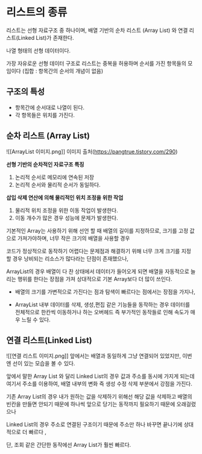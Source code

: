 # 리스트의 종류
리스트는 선형 자료구조 중 하나이며, 배열 기반의 순차 리스트 (Array List) 와 연결 리스트(Linked List)가 존재한다.  

나열 형태의 선형 데이터이다.  

가장 자유로운 선형 데이터 구조로
리스트는 중복을 허용하며 순서를 가진 항목들의 모임이다
(집합 : 항목간의 순서의 개념이 없음)

## 구조의 특성
- 항목간에 순서대로 나열이 된다.
- 각 항목들은 위치를 가진다.  


## 순차 리스트 (Array List)
![[ArrayList 이미지.png]]
이미지 출처(https://pangtrue.tistory.com/290)

**선형 기반의 순차적인 자료구조 특징**
1. 논리적 순서로 메모리에 연속된 저장
2. 논리적 순서와 물리적 순서가 동일하다.

**삽입 삭제 연산에 의해 물리적인 위치 조정을 위한 작업**
1. 물리적 위치 조정을 위한 이동 작업이 발생한다.
2. 이동 개수가 많은 경우 성능에 문제가 발생한다.



기본적인 Array는 사용하기 위해 선언 할 때 배열의 길이를 지정하므로,
크기를 고정 값으로 가져가야하며, 너무 작은 크기의 배열을 사용할 경우 

코드가 정상적으로 동작하기 어렵다는 문제점과 해결하기 위해 너무 크게 크기를 지정 할 경우 낭비되는 리소스가 많다라는 단점이 존재했으나,

ArrayList의 경우 배열이 다 찬 상태에서 데이터가 들어오게 되면 배열을 자동적으로 늘리는 행위를 한다는 장점을 가져 상대적으로 기본 Array보다 더 많이 쓰인다.  

- 배열의 크기를 가변적으로 가진다는 점과  탐색이 빠르다는 점에서는 장점을 가지나,   

- ArrayList 내부 데이터를 삭제, 생성,편집 같은 기능들을 동작하는 경우 데이터를 전체적으로 한칸씩 이동하거나 하는 오버헤드 즉 부가적인 동작들로 인해 속도가 매우 느릴 수 있다. 




## 연결 리스트(Linked List)

![[연결 리스트 이미지.png]]
앞에서는 배열과 동일하게 그냥 연결되어 있었지만, 이번엔 선이 있는 모습을 볼 수 있다.  

앞에서 말한 Array List 와 달리 Linked List의 경우 값과 주소를 동시에 가지게 되는데 여기서 주소를 이용하여, 배열 내부의 변화 즉 생성 수정 삭제 부분에서 강점을 가진다.  


기존 Array List의 경우 내가 원하는 값을 삭제하기 위해선 해당 값을 삭제하고 배열의 빈칸을 만들면 안되기 때문에 하나씩 앞으로 당기는 동작까지 필요하기 때문에 오래걸렸으나

Linked List의 경우 주소로 연결된 구조이기 때문에 주소만 하나 바꾸면 끝나기에 상대적으로 더 빠르다 , 

단, 조회 같은 간단한 동작에선 Array List가 훨씬 빠르다.